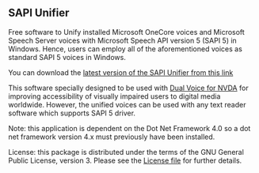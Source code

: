 ## SAPI Unifier

Free software to Unify installed Microsoft OneCore voices and Microsoft Speech Server voices with Microsoft Speech API version 5 (SAPI 5) in Windows. Hence, users can employ all of the aforementioned voices as standard SAPI 5 voices in Windows.

You can download the [latest version of the SAPI Unifier from this link](https://github.com/Mahmood-Taghavi/SAPI_Unifier/releases/download/v1.0/SAPI_Unifier.exe) 

This software specially designed to be used with [Dual Voice for NVDA](https://mahmood-taghavi.github.io/dual_voice/) for improving accessibility of visually impaired users to digital media worldwide. However, the unified voices can be used with any text reader software which supports SAPI 5 driver.

Note: this application is dependent on the Dot Net Framework 4.0 so a dot net framework version 4.x must previously have been installed.

License: this package is distributed under the terms of the GNU General Public License, version 3. Please see the [License file](https://github.com/Mahmood-Taghavi/SAPI_Unifier/blob/master/LICENSE) for further details.

